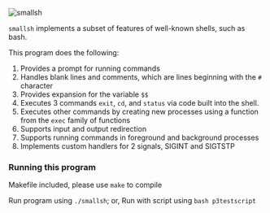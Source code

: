 ![smallsh](https://i.imgur.com/HCC6Wlg.png)


`smallsh` implements a subset of features of well-known shells, such as bash.

This program does the following:
1. Provides a prompt for running commands
2. Handles blank lines and comments, which are lines beginning with the `#` character
3. Provides expansion for the variable `$$`
4. Executes 3 commands `exit`, `cd`, and `status` via code built into the shell.
5. Executes other commands by creating new processes using a function from the `exec` family of functions
6. Supports input and output redirection
7. Supports running commands in foreground and background processes
8. Implements custom handlers for 2 signals, SIGINT and SIGTSTP


### Running this program

Makefile included, please use `make` to compile

Run program using `./smallsh`; or,
Run with script using `bash p3testscript`
